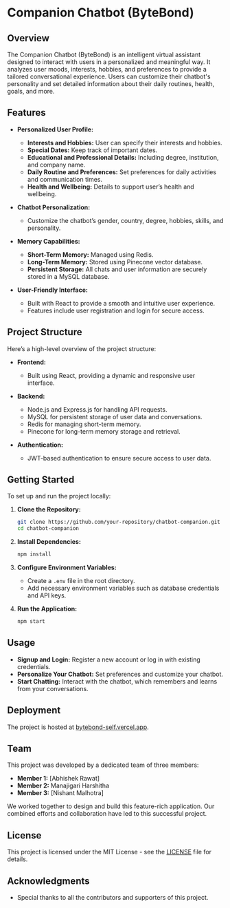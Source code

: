 # Companion Chatbot (ByteBond)

## Overview

The Companion Chatbot (ByteBond) is an intelligent virtual assistant designed to interact with users in a personalized and meaningful way. It analyzes user moods, interests, hobbies, and preferences to provide a tailored conversational experience. Users can customize their chatbot's personality and set detailed information about their daily routines, health, goals, and more.

## Features

- **Personalized User Profile:**
  - **Interests and Hobbies:** User can specify their interests and hobbies.
  - **Special Dates:** Keep track of important dates.
  - **Educational and Professional Details:** Including degree, institution, and company name.
  - **Daily Routine and Preferences:** Set preferences for daily activities and communication times.
  - **Health and Wellbeing:** Details to support user’s health and wellbeing.

- **Chatbot Personalization:**
  - Customize the chatbot’s gender, country, degree, hobbies, skills, and personality.

- **Memory Capabilities:**
  - **Short-Term Memory:** Managed using Redis.
  - **Long-Term Memory:** Stored using Pinecone vector database.
  - **Persistent Storage:** All chats and user information are securely stored in a MySQL database.

- **User-Friendly Interface:**
  - Built with React to provide a smooth and intuitive user experience.
  - Features include user registration and login for secure access.

## Project Structure

Here’s a high-level overview of the project structure:

- **Frontend:**
  - Built using React, providing a dynamic and responsive user interface.

- **Backend:**
  - Node.js and Express.js for handling API requests.
  - MySQL for persistent storage of user data and conversations.
  - Redis for managing short-term memory.
  - Pinecone for long-term memory storage and retrieval.

- **Authentication:**
  - JWT-based authentication to ensure secure access to user data.

## Getting Started

To set up and run the project locally:

1. **Clone the Repository:**
   ```bash
   git clone https://github.com/your-repository/chatbot-companion.git
   cd chatbot-companion
   ```

2. **Install Dependencies:**
   ```bash
   npm install
   ```

3. **Configure Environment Variables:**
   - Create a `.env` file in the root directory.
   - Add necessary environment variables such as database credentials and API keys.

4. **Run the Application:**
   ```bash
   npm start
   ```

## Usage

- **Signup and Login:** Register a new account or log in with existing credentials.
- **Personalize Your Chatbot:** Set preferences and customize your chatbot.
- **Start Chatting:** Interact with the chatbot, which remembers and learns from your conversations.

## Deployment

The project is hosted at [bytebond-self.vercel.app](https://bytebond-self.vercel.app).

## Team

This project was developed by a dedicated team of three members:

- **Member 1:** [Abhishek Rawat]
- **Member 2:** Manajigari Harshitha
- **Member 3:** [Nishant Malhotra]

We worked together to design and build this feature-rich application. Our combined efforts and collaboration have led to this successful project.

## License

This project is licensed under the MIT License - see the [LICENSE](LICENSE) file for details.

## Acknowledgments

- Special thanks to all the contributors and supporters of this project.
